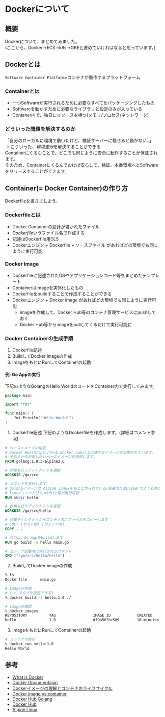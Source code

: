 # Dockerについて

## 概要
Dockerについて、まとめてみました。  
(ここから、Docker->ECS->k8s->GKEと進めていければなぁと思っています。)

## Dockerとは
`Software Container Platform`=コンテナが動作するプラットフォーム

### Containerとは
- 一つSoftwareが実行されるために必要なすべてをパッケージングしたもの
- Softwareを動かすために必要なライブラリと設定のみが入っている
- Contaner内で、独自にリソースを持つ(メモリ/プロセス/ネットワーク)

### どういった問題を解決するのか
「自分のローカルに環境で動いたけど、検証サーバーに載せると動かない..」  
→ こういった、*環境差分*を解決することができる  
Containerにくるむことで、どこでも同じように安全に動作することが保証されます。  
そのため、Containerにくるんでおけば安心して、検証、本番環境へとSoftwareをリリースすることができます。


## Container(= Docker Container)の作り方
Dockerfileを書きましよう。

### Dockerfileとは
- Docker Containerの設計が書かれたファイル
- *Dockerfile*いうファイル名で作成する
- 記述はDockerfile用DLS
- Dockerエンジン + Dockerfile + ソースファイル があればどの環境でも同じように実行可能

### Docker image
- Dockerfileに記述されたOSやアプリケーションコード等をまとめたテンプレート
- Containerはimageを実体化したもの
- Dockerfileをbuildすることで作成することができる
- Dockerエンジン + Docker image があればどの環境でも同じように実行可能
  - imageを作成して、Docker Hub等のコンテナ管理サービスにpushしておく
  - Docker Hub等からimageをpullしてくるだけで実行可能に

### Docker Containerの生成手順
1. Dockerfile記述
2. BuildしてDocker imageの作成
3. imageをもとにRunしてContainerの起動

#### 例: Go Appの実行
下記のようなGolangのHello WorldのコードをContainer内で実行してみます。
```go
package main

import "fmt"

func main() {
	fmt.Println("Hello World!")
}
```

1. Dockerfile記述
下記のようなDockerfileを作成します。(詳細はコメント参照)
```dockerfile
# ベースイメージの指定
# Docker Hub(https://hub.docker.com/)上に様々なイメージが公開されています。
# そちらから利用したいベースイメージを選択します。
FROM golang:1.8.3-alpine3.6

# 作業を行うディレクトリを選択
WORKDIR /go/src

# コマンドを実行します
# golangイメージは Alpine Linuxをもとに作られている(軽量のためDockerでよく利用されます)
# linuxコマンド(ls,mkdir)等が実行可能
RUN mkdir hello

# 作業を行うディレクトリを変更
WORKDIR /go/src/hello

# 作業ディレクトリからコンテナ内にファイルをコピーします
# COPY [ホスト側] [コンテナ内]
COPY . .

# 今回は、Go Appをbuildします
RUN go build -o hello main.go

# コンテナ起動時に実行されるコマンド
CMD ["/go/src/hello/hello"]
```

2. BuildしてDocker imageの作成
```bash
% ls
Dockerfile		main.go

# imageの作成
# (-t でタグを設定できる)
% docker build -t hello:1.0 ./

# imageの確認
% docker images
REPOSITORY          TAG                 IMAGE ID            CREATED             SIZE
hello               1.0                 df9a562be589        10 minutes ago      259MB
```

3. imageをもとにRunしてContainerの起動
```bash
# コンテナの実行
% docker run hello:1.0
Hello World
```


## 参考
- [What is Docker](https://www.docker.com/what-docker)
- [Docker Documentaion](https://docs.docker.com/)
- [Dockerイメージの理解とコンテナのライフサイクル](https://www.slideshare.net/zembutsu/docker-images-containers-and-lifecycle)
- [Docker image vs container](https://stackoverflow.com/questions/23735149/docker-image-vs-container)
- [Docker Hub Golang](https://hub.docker.com/_/golang/)
- [Docker Hub](https://hub.docker.com/)
- [Alpine Linux](https://alpinelinux.org/)